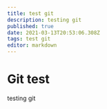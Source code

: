 ```yaml
---
title: test git
description: testing git
published: true
date: 2021-03-13T20:53:06.308Z
tags: test git
editor: markdown
---
```


# Git test	
testing git